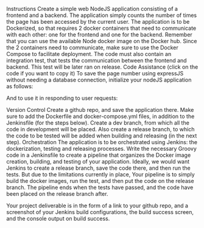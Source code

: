 Instructions
Create a simple web NodeJS application consisting of a frontend and a backend. The application simply counts the number of times the page has been accessed by the current user.
The application is to be Dockerized, so that requires 2 docker containers that need to communicate with each other: one for the frontend and one for the backend. Remember that you can use the available Node docker image on the Docker hub. Since the 2 containers need to communicate, make sure to use the Docker Compose to facilitate deployment.
The code must also contain an integration test, that tests the communication between the frontend and backend. This test will be later ran on release.
Code Assistance (click on the code if you want to copy it)
To save the page number using expressJS without needing a database connection, initialize your nodeJS application as follows:
 
And to use it in responding to user requests:
 
Version Control
Create a github repo, and save the application there. Make sure to add the Dockerfile and docker-compose.yml files, in addition to the Jenkinsfile (for the steps below). Create a dev branch, from which all the code in development will be placed. Also create a release branch, to which the code to be tested will be added when building and releasing (in the next step).
Orchestration
The application is to be orchestrated using Jenkins: the dockerization, testing and releasing processes.  Write the necessary Groovy code in a Jenkinsfile to create a pipeline that organizes the Docker image creation, building, and testing of your application. Ideally, we would want Jenkins to create a release branch, save the code there, and then run the tests. But due to the limitations currently in place, Your pipeline is to simply build the docker images, run the test, and then put the code on the release branch. The pipeline ends when the tests have passed, and the code have been placed on the release branch after.

Your project deliverable is in the form of a link to your github repo, and a screenshot of your Jenkins build configurations, the build success screen, and the console output on build success.
